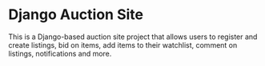 # Django Auction Site
This is a Django-based auction site project that allows users to register and create listings, bid on items, add items to their watchlist, comment on listings, notifications and more.  
